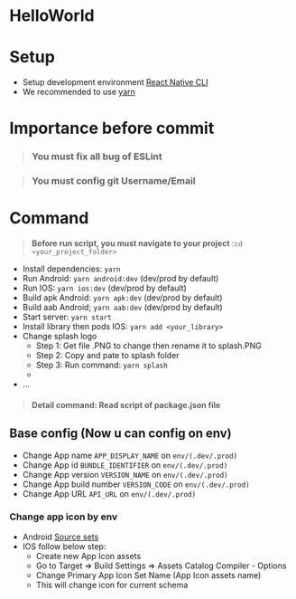 # HelloWorld

# Setup

- Setup development environment [React Native CLI](https://reactnative.dev/docs/environment-setup)
- We recommended to use [yarn](https://classic.yarnpkg.com/en/docs/install/#mac-stable)

# Importance before commit

>### <strong>You must fix all bug of ESLint </strong>

>### <strong>You must config git Username/Email</strong>

# Command

> <strong>Before run script, you must navigate to your project</strong> :``` cd <your_project_folder> ```

- Install dependencies: ``` yarn ```
- Run Android: ``` yarn android:dev ``` (dev/prod by default)
- Run IOS: ``` yarn ios:dev ``` (dev/prod by default)
- Build apk Android: ``` yarn apk:dev ``` (dev/prod by default)
- Build aab Android; ``` yarn aab:dev ``` (dev/prod by default)
- Start server: ``` yarn start ```
- Install library then pods IOS: ``` yarn add <your_library> ```
- Change splash logo
  - Step 1: Get file .PNG to change then rename it to splash.PNG
  - Step 2: Copy and pate to splash folder
  - Step 3: Run command: ``` yarn splash ```
  -
- ...

> #### Detail command: Read script of package.json file

## Base config (Now u can config on env)

- Change App name ``` APP_DISPLAY_NAME ``` on ``` env/(.dev/.prod) ```
- Change App id ``` BUNDLE_IDENTIFIER ``` on ``` env/(.dev/.prod) ```
- Change App version ``` VERSION_NAME ``` on ``` env/(.dev/.prod) ```
- Change App build number ``` VERSION_CODE ``` on ``` env/(.dev/.prod) ```
- Change App URL ``` API_URL ``` on ``` env/(.dev/.prod) ```

### Change app icon by env

- Android [Source sets](https://developer.android.com/studio/build/build-variants#sourcesets)
- IOS follow below step:
  - Create new App Icon assets
  - Go to Target => Build Settings => Assets Catalog Compiler - Options
  - Change Primary App Icon Set Name (App Icon assets name)
  - This will change icon for current schema
